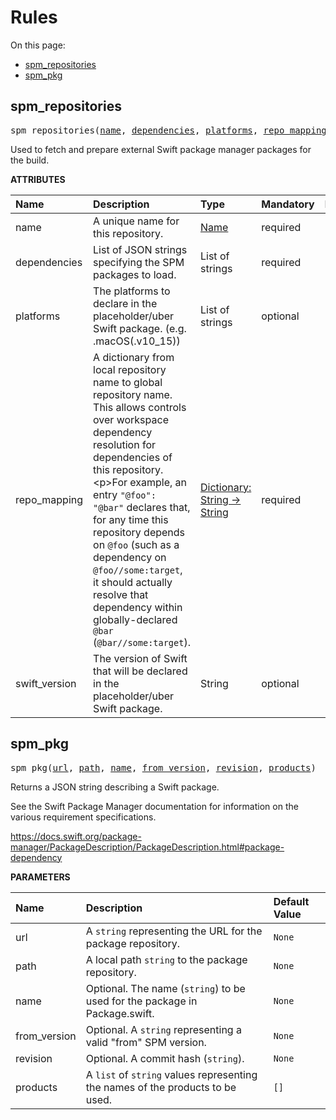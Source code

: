 <!-- Generated with Stardoc, Do Not Edit! -->
# Rules
On this page:

  * [spm_repositories](#spm_repositories)
  * [spm_pkg](#spm_pkg)

<a id="#spm_repositories"></a>

## spm_repositories

<pre>
spm_repositories(<a href="#spm_repositories-name">name</a>, <a href="#spm_repositories-dependencies">dependencies</a>, <a href="#spm_repositories-platforms">platforms</a>, <a href="#spm_repositories-repo_mapping">repo_mapping</a>, <a href="#spm_repositories-swift_version">swift_version</a>)
</pre>

Used to fetch and prepare external Swift package manager packages for the build.


**ATTRIBUTES**


| Name  | Description | Type | Mandatory | Default |
| :------------- | :------------- | :------------- | :------------- | :------------- |
| <a id="spm_repositories-name"></a>name |  A unique name for this repository.   | <a href="https://bazel.build/docs/build-ref.html#name">Name</a> | required |  |
| <a id="spm_repositories-dependencies"></a>dependencies |  List of JSON strings specifying the SPM packages to load.   | List of strings | required |  |
| <a id="spm_repositories-platforms"></a>platforms |  The platforms to declare in the placeholder/uber Swift package. (e.g. .macOS(.v10_15))   | List of strings | optional | [] |
| <a id="spm_repositories-repo_mapping"></a>repo_mapping |  A dictionary from local repository name to global repository name. This allows controls over workspace dependency resolution for dependencies of this repository.&lt;p&gt;For example, an entry <code>"@foo": "@bar"</code> declares that, for any time this repository depends on <code>@foo</code> (such as a dependency on <code>@foo//some:target</code>, it should actually resolve that dependency within globally-declared <code>@bar</code> (<code>@bar//some:target</code>).   | <a href="https://bazel.build/docs/skylark/lib/dict.html">Dictionary: String -> String</a> | required |  |
| <a id="spm_repositories-swift_version"></a>swift_version |  The version of Swift that will be declared in the placeholder/uber Swift package.   | String | optional | "5.3" |


<a id="#spm_pkg"></a>

## spm_pkg

<pre>
spm_pkg(<a href="#spm_pkg-url">url</a>, <a href="#spm_pkg-path">path</a>, <a href="#spm_pkg-name">name</a>, <a href="#spm_pkg-from_version">from_version</a>, <a href="#spm_pkg-revision">revision</a>, <a href="#spm_pkg-products">products</a>)
</pre>

Returns a JSON string describing a Swift package.

See the Swift Package Manager documentation for information on the various
requirement specifications.

https://docs.swift.org/package-manager/PackageDescription/PackageDescription.html#package-dependency


**PARAMETERS**


| Name  | Description | Default Value |
| :------------- | :------------- | :------------- |
| <a id="spm_pkg-url"></a>url |  A <code>string</code> representing the URL for the package repository.   |  <code>None</code> |
| <a id="spm_pkg-path"></a>path |  A local path <code>string</code> to the package repository.   |  <code>None</code> |
| <a id="spm_pkg-name"></a>name |  Optional. The name (<code>string</code>) to be used for the package in Package.swift.   |  <code>None</code> |
| <a id="spm_pkg-from_version"></a>from_version |  Optional. A <code>string</code> representing a valid "from" SPM version.   |  <code>None</code> |
| <a id="spm_pkg-revision"></a>revision |  Optional. A commit hash (<code>string</code>).   |  <code>None</code> |
| <a id="spm_pkg-products"></a>products |  A <code>list</code> of <code>string</code> values representing the names of the products to be used.   |  <code>[]</code> |


